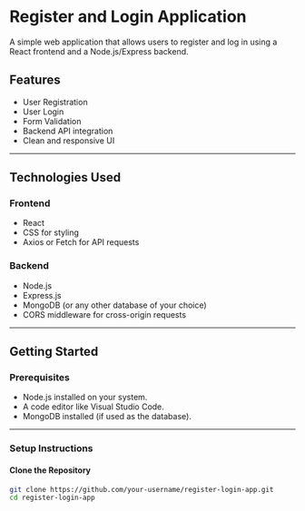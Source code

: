 # Register and Login Application

A simple web application that allows users to register and log in using a React frontend and a Node.js/Express backend.

## Features
- User Registration
- User Login
- Form Validation
- Backend API integration
- Clean and responsive UI

---

## Technologies Used
### Frontend
- React
- CSS for styling
- Axios or Fetch for API requests

### Backend
- Node.js
- Express.js
- MongoDB (or any other database of your choice)
- CORS middleware for cross-origin requests

---

## Getting Started

### Prerequisites
- Node.js installed on your system.
- A code editor like Visual Studio Code.
- MongoDB installed (if used as the database).

---

### Setup Instructions

#### Clone the Repository
```bash
git clone https://github.com/your-username/register-login-app.git
cd register-login-app
